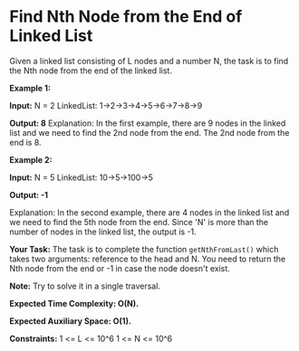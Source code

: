 

# Find Nth Node from the End of Linked List

Given a linked list consisting of L nodes and a number N, the task is to find the Nth node from the end of the linked list.

**Example 1:**

**Input:**
N = 2
LinkedList: 1->2->3->4->5->6->7->8->9

**Output: 8**
Explanation: In the first example, there are 9 nodes in the linked list and we need to find the 2nd node from the end. The 2nd node from the end is 8.

**Example 2:**

**Input:**
N = 5
LinkedList: 10->5->100->5

**Output: -1**

Explanation: In the second example, there are 4 nodes in the linked list and we need to find the 5th node from the end. Since 'N' is more than the number of nodes in the linked list, the output is -1.

**Your Task:**
The task is to complete the function `getNthFromLast()` which takes two arguments: reference to the head and N. You need to return the Nth node from the end or -1 in case the node doesn't exist.

**Note:**
Try to solve it in a single traversal.

**Expected Time Complexity: O(N).**

**Expected Auxiliary Space: O(1).**

**Constraints:**
1 <= L <= 10^6
1 <= N <= 10^6